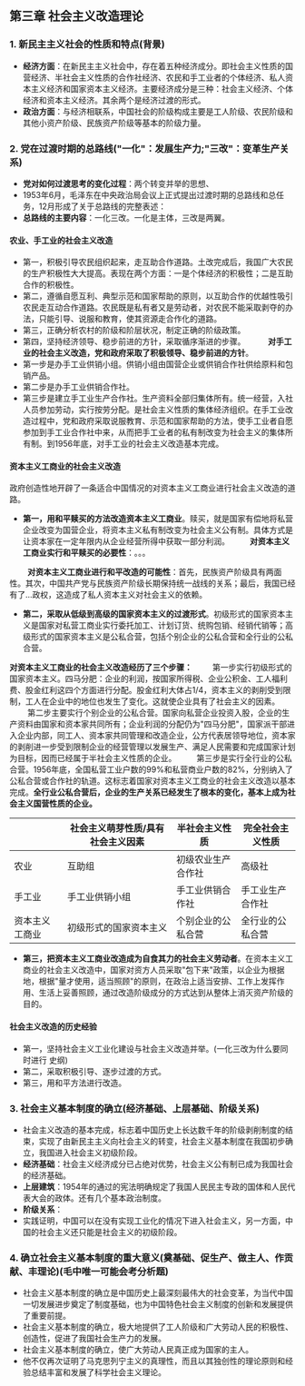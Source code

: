## 第三章 社会主义改造理论
### 1. 新民主主义社会的性质和特点(背景)
- **经济方面**：在新民主主义社会中，存在着五种经济成分。即社会主义性质的国营经济、半社会主义性质的合作社经济、农民和手工业者的个体经济、私人资本主义经济和国家资本主义经济。主要经济成分是三种：社会主义经济、个体经济和资本主义经济。其余两个是经济过渡的形式。
- **政治方面**：与经济相联系，中国社会的阶级构成主要是工人阶级、农民阶级和其他小资产阶级、民族资产阶级等基本的阶级力量。
### 2. 党在过渡时期的总路线("一化"：发展生产力;"三改"：变革生产关系)
- **党对如何过渡思考的变化过程**：两个转变并举的思想、
- 1953年6月，毛泽东在中央政治局会议上正式提出过渡时期的总路线和总任务，12月形成了关于总路线的完整表述：
- **总路线的主要内容**：一化三改。一化是主体，三改是两翼。
#### 农业、手工业的社会主义改造
- 第一，积极引导农民组织起来，走互助合作道路。土改完成后，我国广大农民的生产积极性大大提高。表现在两个方面：一是个体经济的积极性；二是互助合作的积极性。
- 第二，遵循自愿互利、典型示范和国家帮助的原则，以互助合作的优越性吸引农民走互动合作道路。农民既是私有者又是劳动者，对农民不能采取剥夺的办法，只能引导、说服和教育，使其资源走合作化的道路。
- 第三，正确分析农村的阶级和阶层状况，制定正确的阶级政策。
- 第四，坚持经济领导、稳步前进的方针，采取循序渐进的步骤。
$\qquad$
**对手工业的社会主义改造，党和政府采取了积极领导、稳步前进的方针**。
- 第一步是办手工业供销小组。供销小组由国营企业或供销合作社供给原料和包销产品。
- 第二步是办手工业供销合作社。
- 第三步是建立手工业生产合作社。生产资料全部归集体所有。统一经营，入社人员参加劳动，实行按劳分配。是社会主义性质的集体经济组织。在手工业改造过程中，党和政府采取说服教育、示范和国家帮助的方法，使手工业者自愿参加到手工业合作社中来，从而把手工业者的私有制改变为社会主义的集体所有制。到1956年底，对手工业的社会主义改造基本完成。
#### 资本主义工商业的社会主义改造
政府创造性地开辟了一条适合中国情况的对资本主义工商业进行社会主义改造的道路。
- **第一，用和平赎买的方法改造资本主义工商业**。赎买，就是国家有偿地将私营企业改变为国营企业，将资本主义私有制改变为社会主义公有制。具体方式是让资本家在一定年限内从企业经营所得中获取一部分利润。
$\qquad$**对资本主义工商业实行和平赎买的必要性**：。。。

$\qquad$**对资本主义工商业进行和平改造的可能性**：首先，民族资产阶级具有两面性。其次，中国共产党与民族资产阶级长期保持统一战线的关系；最后，我国已经有了...政权，这造成了私人资本主义对社会主义的依赖。

- **第二，采取从低级到高级的国家资本主义的过渡形式**。初级形式的国家资本主义是国家对私营工商业实行委托加工、计划订货、统购包销、经销代销等；高级形式的国家资本主义是公私合营，包括个别企业的公私合营和全行业的公私合营。

**对资本主义工商业的社会主义改造经历了三个步骤：**
$\qquad$第一步实行初级形式的国家资本主义。四马分肥：企业的利润，按国家所得税、企业公积金、工人福利费、股金红利这四个方面进行分配。股金红利大体占1/4，资本主义的剥削受到限制，工人在企业中的地位也发生了变化。这就使企业具有了社会主义的因素。
$\qquad$第二步主要实行个别企业的公私合营。国家向私营企业投资入股，企业的生产资料由国家和资本家共同所有；企业利润的分配仍为"四马分肥"，国家派干部进入企业内部，同工人、资本家共同管理和改造企业，公方代表居领导地位，资本家的剥削进一步受到限制企业的经营管理以发展生产、满足人民需要和完成国家计划为目标，因而已经属于半社会主义性质的企业。
$\qquad$第三步是实行全行业的公私合营。1956年底，全国私营工业户数的99%和私营商业户数的82%，分别纳入了公私合营或合作社的轨道。这标志着国家对资本主义工商业的社会主义改造以基本完成。**全行业公私合营后，企业的生产关系已经发生了根本的变化，基本上成为社会主义国营性质的企业。**

||社会主义萌芽性质/具有社会主义因素|半社会主义性质|完全社会主义性质|
|----|----|----|----|
|农业|互助组|初级农业生产合作社|高级社|
|手工业|手工业供销小组|手工业供销合作社|手工业生产合作社|
|资本主义工商业|初级形式的国家资本主义|个别企业的公私合营|全行业的公私合营|

- **第三，把资本主义工商业改造成为自食其力的社会主义劳动者**。在资本主义工商业的社会主义改造中，国家对资方人员采取"包下来"政策，以企业为根据地，根据"量才使用，适当照顾"的原则，在政治上适当安排、工作上发挥作用、生活上妥善照顾，通过改造阶级成分的方式达到从整体上消灭资产阶级的目的。
#### 社会主义改造的历史经验
- 第一，坚持社会主义工业化建设与社会主义改造并举。(一化三改为什么要同时进行 史纲)
- 第二，采取积极引导、逐步过渡的方式。
- 第三，用和平方法进行改造。
### 3. 社会主义基本制度的确立(经济基础、上层基础、阶级关系)
- 社会主义改造的基本完成，标志着中国历史上长达数千年的阶级剥削制度的结束，实现了由新民主主义向社会主义的转变，社会主义基本制度在我国初步确立，我国进入社会主义初级阶段。
- **经济基础**：社会主义经济成分已占绝对优势，社会主义公有制已成为我国社会的经济基础。
- **上层建筑**：1954年的通过的宪法明确规定了我国人民民主专政的国体和人民代表大会的政体。还有几个基本政治制度。
- **阶级关系**：
- 实践证明，中国可以在没有实现工业化的情况下进入社会主义，另一方面，中国的社会主义还只能是社会主义的初级阶段。
### 4. 确立社会主义基本制度的重大意义(奠基础、促生产、做主人、作贡献、丰理论)(毛中唯一可能会考分析题)
- 社会主义基本制度的确立是中国历史上最深刻最伟大的社会变革，为当代中国一切发展进步奠定了制度基础，也为中国特色社会主义制度的创新和发展提供了重要前提。
- 社会主义基本制度的确立，极大地提供了工人阶级和广大劳动人民的积极性、创造性，促进了我国社会生产力的发展。
- 社会主义基本制度的确立，使广大劳动人民真正成为国家的主人。
- 他不仅再次证明了马克思列宁主义的真理性，而且以其独创性的理论原则和经验总结丰富和发展了科学社会主义理论。